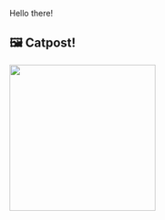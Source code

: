 Hello there!



## 🖼️ Catpost!

<sub>
    <img src="https://cdn2.thecatapi.com/images/9ud.jpg" height="256">
</sub>

